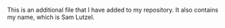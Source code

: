This is an additional file that I have added to my repository.
It also contains my name, which is Sam Lutzel.